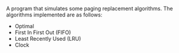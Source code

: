 A program that simulates some paging replacement algorithms. The algorithms implemented are as follows:
* Optimal
* First In First Out (FIFO)
* Least Recently Used (LRU)
* Clock
